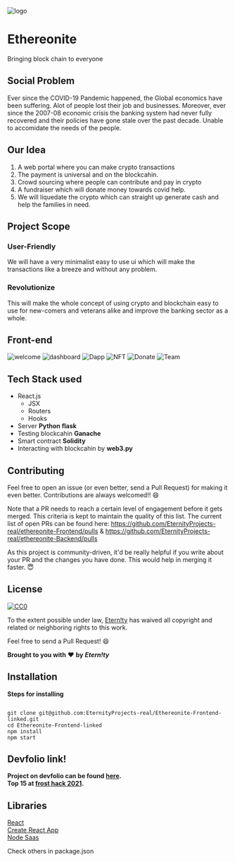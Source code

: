 ![logo](https://i.ibb.co/MnCwDJT/logofull.png)

# Ethereonite

Bringing block chain to everyone

## Social Problem

Ever since the COVID-19 Pandemic happened, the Global economics have been suffering.  Alot of people lost their job and businesses. Moreover,  ever since the 2007-08 economic crisis the banking system had never fully recovered and their policies have gone stale over the past decade. Unable to accomidate the needs of the people.

## Our Idea


1. A web portal where you can make crypto transactions          
2. The payment is universal and on the blockcahin. 
3. Crowd sourcing where people  can contribute and pay in crypto
4. A fundraiser which will donate money towards covid help.
5. We will liquedate the crypto which can straight up generate cash and help the families in need.


## Project Scope
### User-Friendly
We will have a very minimalist easy to use ui which will make the transactions like a breeze and without any problem.
### Revolutionize
This will make the whole concept of using crypto and blockchain easy to use for new-comers and veterans alike and improve the banking sector as a whole.

## Front-end
<img src="https://i.ibb.co/Wyb8qf9/welcome.png" alt="welcome" border="0">
<img src="https://i.ibb.co/K2dZBGT/dashboard.png" alt="dashboard" border="0">
<img src="https://i.ibb.co/KVXC16j/Dapp.png" alt="Dapp" border="0">
<img src="https://i.ibb.co/nRhZQfr/NFT.png" alt="NFT" border="0">
<img src="https://i.ibb.co/LkcMpnn/Donate.png" alt="Donate" border="0">
<img src="https://i.ibb.co/cYkhvsw/Team.png" alt="Team" border="0">



## Tech Stack used
* React.js
  - JSX
  - Routers
  - Hooks
* Server <b>Python flask</b>
* Testing blockcahin <b>Ganache</b>
* Smart contract <b>Solidity</b>
* Interacting with blockcahin by <b>web3.py</b>

## Contributing

Feel free to open an issue (or even better, send a Pull Request) for making it even better. Contributions are always welcomed!! 😄

Note that a PR needs to reach a certain level of engagement before it gets merged. This criteria is kept to maintain the quality of this list. The current list of open PRs can be found here: https://github.com/EternityProjects-real/ethereonite-Frontend/pulls & https://github.com/EternityProjects-real/ethereonite-Backend/pulls

As this project is community-driven, it'd be really helpful if you write about your PR and the changes you have done. This would help in merging it faster. 😇



## License

[![CC0](http://mirrors.creativecommons.org/presskit/buttons/88x31/svg/cc-zero.svg)](https://creativecommons.org/publicdomain/zero/1.0/)

To the extent possible under law, [Etern!ty](https://github.com/EternityProjects-real/Ethereonite-Frontend-linked) has waived all copyright and related or neighboring rights to this work.

Feel free to send a Pull Request! 😄

**Brought to you with** ❤️ **by** ***Etern!ty***

## Installation
**Steps for installing**
```

git clone git@github.com:EternityProjects-real/Ethereonite-Frontend-linked.git
cd Ethereonite-Frontend-linked
npm install 
npm start

```

## Devfolio link!
**Project on devfolio can be found [here](https://devfolio.co/submissions/ethereonite-77bc).**<br>
**Top 15 at [frost hack 2021](https://frosthack2021.devfolio.co/submissions).**

## Libraries
[React](https://reactjs.org//) <br>
[Create React App](https://create-react-app.dev/) <br>
[Node Saas](https://github.com/sass/node-sass)<br>

Check others in package.json